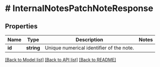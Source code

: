 # # InternalNotesPatchNoteResponse

## Properties

Name | Type | Description | Notes
------------ | ------------- | ------------- | -------------
**id** | **string** | Unique numerical identifier of the note. | 

[[Back to Model list]](../../README.md#documentation-for-models) [[Back to API list]](../../README.md#documentation-for-api-endpoints) [[Back to README]](../../README.md)


